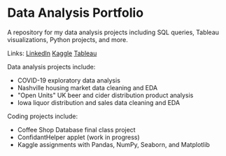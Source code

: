 # Data Analysis Portfolio
A repository for my data analysis projects including SQL queries, Tableau visualizations, Python projects, and more.

Links:
[LinkedIn](https://www.linkedin.com/in/tomacshaw)
[Kaggle](httpsd://www.kaggle.com/tomacshaw)
[Tableau](https://public.tableau.com/app/profile/tom.shaw8413/vizzes)

Data analysis projects include:
* COVID-19 exploratory data analysis
* Nashville housing market data cleaning and EDA
* "Open Units" UK beer and cider distribution product analysis
* Iowa liquor distribution and sales data cleaning and EDA

Coding projects include: 
* Coffee Shop Database final class project
* ConfidantHelper applet (work in progress)
* Kaggle assignments with Pandas, NumPy, Seaborn, and Matplotlib
